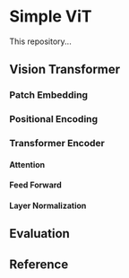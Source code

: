 # Simple ViT
This repository...

## Vision Transformer

### Patch Embedding

### Positional Encoding

### Transformer Encoder

#### Attention

#### Feed Forward

#### Layer Normalization

## Evaluation

## Reference
